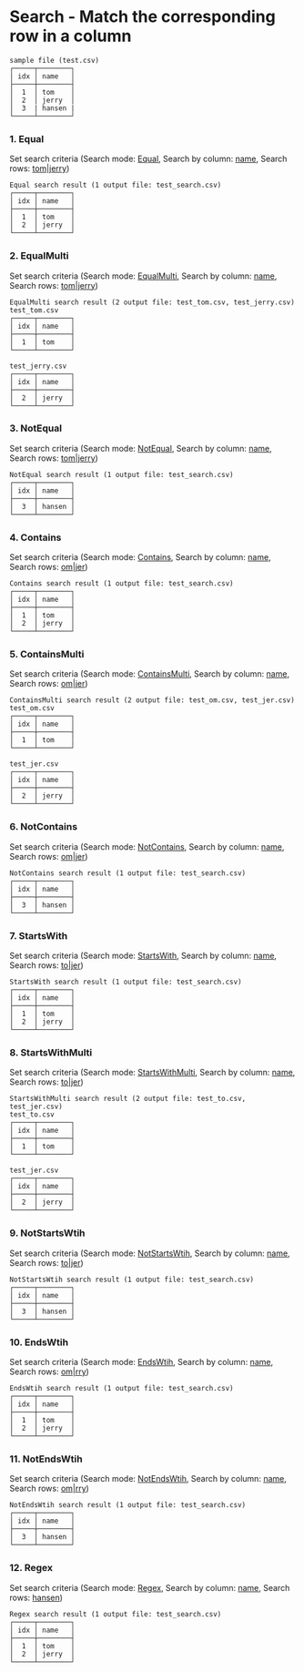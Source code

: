 # Search - Match the corresponding row in a column

```
sample file (test.csv)
┌─────┬────────┐
│ idx │ name   │
├─────┼────────┤
│  1  │ tom    │
│  2  │ jerry  │
│  3  | hansen |
└─────┴────────┘
```



### 1. Equal

Set search criteria (Search mode: <u>Equal</u>, Search by column: <u>name</u>, Search rows: <u>tom|jerry</u>)

```
Equal search result (1 output file: test_search.csv)
┌─────┬────────┐
│ idx │ name   │
├─────┼────────┤
│  1  │ tom    │
│  2  │ jerry  │
└─────┴────────┘
```



### 2. EqualMulti

Set search criteria (Search mode: <u>EqualMulti</u>, Search by column: <u>name</u>, Search rows: <u>tom|jerry</u>)

```
EqualMulti search result (2 output file: test_tom.csv, test_jerry.csv)
test_tom.csv
┌─────┬────────┐
│ idx │ name   │
├─────┼────────┤
│  1  │ tom    │
└─────┴────────┘

test_jerry.csv
┌─────┬────────┐
│ idx │ name   │
├─────┼────────┤
│  2  │ jerry  │
└─────┴────────┘
```



### 3. NotEqual

Set search criteria (Search mode: <u>NotEqual</u>, Search by column: <u>name</u>, Search rows: <u>tom|jerry</u>)

```
NotEqual search result (1 output file: test_search.csv)
┌─────┬────────┐
│ idx │ name   │
├─────┼────────┤
│  3  │ hansen │
└─────┴────────┘
```



### 4. Contains

Set search criteria (Search mode: <u>Contains</u>, Search by column: <u>name</u>, Search rows: <u>om|jer</u>)

```
Contains search result (1 output file: test_search.csv)
┌─────┬────────┐
│ idx │ name   │
├─────┼────────┤
│  1  │ tom    │
│  2  │ jerry  │
└─────┴────────┘
```



### 5. ContainsMulti

Set search criteria (Search mode: <u>ContainsMulti</u>, Search by column: <u>name</u>, Search rows: <u>om|jer</u>)

```
ContainsMulti search result (2 output file: test_om.csv, test_jer.csv)
test_om.csv
┌─────┬────────┐
│ idx │ name   │
├─────┼────────┤
│  1  │ tom    │
└─────┴────────┘

test_jer.csv
┌─────┬────────┐
│ idx │ name   │
├─────┼────────┤
│  2  │ jerry  │
└─────┴────────┘
```



### 6. NotContains

Set search criteria (Search mode: <u>NotContains</u>, Search by column: <u>name</u>, Search rows: <u>om|jer</u>)

```
NotContains search result (1 output file: test_search.csv)
┌─────┬────────┐
│ idx │ name   │
├─────┼────────┤
│  3  │ hansen │
└─────┴────────┘
```



### 7. StartsWith

Set search criteria (Search mode: <u>StartsWith</u>, Search by column: <u>name</u>, Search rows: <u>to|jer</u>)

```
StartsWith search result (1 output file: test_search.csv)
┌─────┬────────┐
│ idx │ name   │
├─────┼────────┤
│  1  │ tom    │
│  2  │ jerry  │
└─────┴────────┘
```



### 8. StartsWithMulti

Set search criteria (Search mode: <u>StartsWithMulti</u>, Search by column: <u>name</u>, Search rows: <u>to|jer</u>)

```
StartsWithMulti search result (2 output file: test_to.csv, test_jer.csv)
test_to.csv
┌─────┬────────┐
│ idx │ name   │
├─────┼────────┤
│  1  │ tom    │
└─────┴────────┘

test_jer.csv
┌─────┬────────┐
│ idx │ name   │
├─────┼────────┤
│  2  │ jerry  │
└─────┴────────┘
```



### 9. NotStartsWtih

Set search criteria (Search mode: <u>NotStartsWtih</u>, Search by column: <u>name</u>, Search rows: <u>to|jer</u>)

```
NotStartsWtih search result (1 output file: test_search.csv)
┌─────┬────────┐
│ idx │ name   │
├─────┼────────┤
│  3  │ hansen │
└─────┴────────┘
```



### 10. EndsWtih

Set search criteria (Search mode: <u>EndsWtih</u>, Search by column: <u>name</u>, Search rows: <u>om|rry</u>)

```
EndsWtih search result (1 output file: test_search.csv)
┌─────┬────────┐
│ idx │ name   │
├─────┼────────┤
│  1  │ tom    │
│  2  │ jerry  │
└─────┴────────┘
```



### 11. NotEndsWtih

Set search criteria (Search mode: <u>NotEndsWtih</u>, Search by column: <u>name</u>, Search rows: <u>om|rry</u>)

```
NotEndsWtih search result (1 output file: test_search.csv)
┌─────┬────────┐
│ idx │ name   │
├─────┼────────┤
│  3  │ hansen │
└─────┴────────┘
```



### 12. Regex

Set search criteria (Search mode: <u>Regex</u>, Search by column: <u>name</u>, Search rows: <u>hansen</u>)

```
Regex search result (1 output file: test_search.csv)
┌─────┬────────┐
│ idx │ name   │
├─────┼────────┤
│  1  │ tom    │
│  2  │ jerry  │
└─────┴────────┘
```

